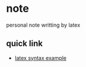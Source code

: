 # note
personal note writting by latex

## quick link
- [latex syntax example](./tex/example/example.tex)
